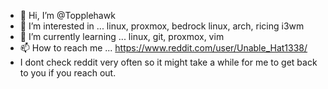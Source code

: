 - 👋 Hi, I’m @Topplehawk
- 👀 I’m interested in ... linux, proxmox, bedrock linux, arch, ricing i3wm
- 🌱 I’m currently learning ... linux, git, proxmox, vim
- 📫 How to reach me ... https://www.reddit.com/user/Unable_Hat1338/
- I dont check reddit very often so it might take a while for me to get back to you if you reach out.
